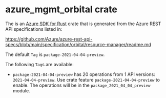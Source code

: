 # azure_mgmt_orbital crate

The is an [Azure SDK for Rust](https://github.com/Azure/azure-sdk-for-rust) crate that is generated from the Azure REST API specifications listed in:

https://github.com/Azure/azure-rest-api-specs/blob/main/specification/orbital/resource-manager/readme.md

The default `Tag` is `package-2021-04-04-preview`.

The following `Tag`s are available:

- `package-2021-04-04-preview` has 20 operations from 1 API versions: `2021-04-04-preview`. Use crate feature `package-2021-04-04-preview` to enable. The operations will be in the `package_2021_04_04_preview` module.